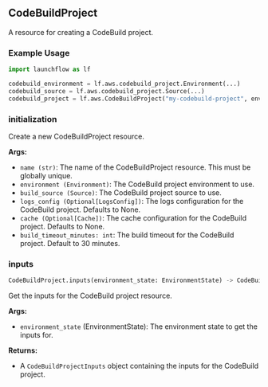 ## CodeBuildProject

A resource for creating a CodeBuild project.

### Example Usage
```python
import launchflow as lf

codebuild_environment = lf.aws.codebuild_project.Environment(...)
codebuild_source = lf.aws.codebuild_project.Source(...)
codebuild_project = lf.aws.CodeBuildProject("my-codebuild-project", environment=)
```

### initialization

Create a new CodeBuildProject resource.

**Args:**
- `name (str)`: The name of the CodeBuildProject resource. This must be globally unique.
- `environment (Environment)`: The CodeBuild project environment to use.
- `build_source (Source)`: The CodeBuild project source to use.
- `logs_config (Optional[LogsConfig])`: The logs configuration for the CodeBuild project. Defaults to None.
- `cache (Optional[Cache])`: The cache configuration for the CodeBuild project. Defaults to None.
- `build_timeout_minutes: int`: The build timeout for the CodeBuild project. Default to 30 minutes.

### inputs

```python
CodeBuildProject.inputs(environment_state: EnvironmentState) -> CodeBuildProjectInputs
```

Get the inputs for the CodeBuild project resource.

**Args:**
- `environment_state` (EnvironmentState): The environment state to get the inputs for.

**Returns:**
- A `CodeBuildProjectInputs` object containing the inputs for the CodeBuild project.

